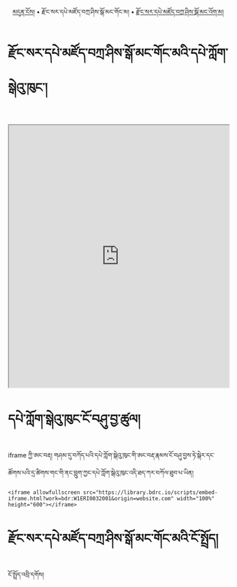 <p align="center">
  <a href="https://bdrc-reader.github.io/dzongsar-library/">མདུན་ངོས།</a> •
  <span>རྫོང་སར་དཔེ་མཛོད་བཀྲ་ཤིས་སྒོ་མང་གོང་མ།</span> • <a href="https://bdrc-reader.github.io/dzongsar-library/pedzowogma">རྫོང་སར་དཔེ་མཛོད་བཀྲ་ཤིས་སྒོ་མང་འོག་མ།</a></p>

# རྫོང་སར་དཔེ་མཛོད་བཀྲ་ཤིས་སྒོ་མང་གོང་མའི་དཔེ་ཀློག་སྒེའུ་ཁུང་།

<br>

<iframe allowfullscreen src="https://library.bdrc.io/scripts/embed-iframe.html?work=bdr:W1ERI0032001&origin=website.com" width="100%" height="600"></iframe>


  <br>

# དཔེ་ཀློག་སྒེའུ་ཁུང་ངོ་བཤུ་བྱ་ཚུལ།

iframe ཀྱི་ཨང་བརྡ། གཤམ་དུ་བཀོད་པའི་དཔེ་ཀློག་སྒེའུ་ཁུང་གི་ཨང་བརྡ་རྣམས་ངོ་བཤུ་བྱས་ཏེ་སྒེར་དང་ཚོགས་པའི་དྲ་ཚིགས་གང་གི་ནང་བླུག་ཀྱང་དཔེ་ཀློག་སྒེའུ་ཁུང་འདི་ཐད་ཀར་བཀོལ་ཐུབ་པ་ཡིན།

```
<iframe allowfullscreen src="https://library.bdrc.io/scripts/embed-iframe.html?work=bdr:W1ERI0032001&origin=website.com" width="100%" height="600"></iframe>
```

# རྫོང་སར་དཔེ་མཛོད་བཀྲ་ཤིས་སྒོ་མང་གོང་མའི་ངོ་སྤྲོད།

ངོ་སྤྲོད་འབྲི་དགོས།

